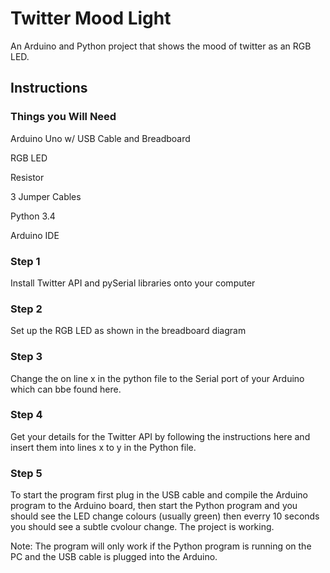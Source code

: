 # Twitter Mood Light

An Arduino and Python project that shows the mood of twitter as an RGB LED.

## Instructions

### Things you Will Need

Arduino Uno w/ USB Cable and Breadboard

RGB LED

Resistor

3 Jumper Cables

Python 3.4

Arduino IDE

### Step 1

Install Twitter API and pySerial libraries onto your computer

### Step 2

Set up the RGB LED as shown in the breadboard diagram

### Step 3

Change the <insert serial port here> on line x in the python file to the Serial port of your Arduino which can bbe found here.

### Step 4 

Get your details for the Twitter API by following the instructions here and insert them into lines x to y in the Python file.

### Step 5

To start the program first plug in the USB cable and compile the Arduino program to the Arduino board, then start the Python program and you should see the LED change colours (usually green) then everry 10 seconds you should see a subtle cvolour change. The project is working. 

Note: The program will only work if the Python program is running on the PC and the USB cable is plugged into the Arduino.
